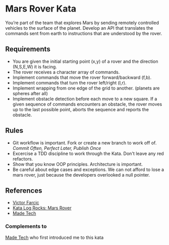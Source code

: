 
# Mars Rover Kata

You’re part of the team that explores Mars by sending remotely controlled vehicles to the surface of the planet. Develop an API that translates the commands sent from earth to instructions that are understood by the rover.

## Requirements

* You are given the initial starting point (x,y) of a rover and the direction (N,S,E,W) it is facing.
* The rover receives a character array of commands.
* Implement commands that move the rover forward/backward (f,b).
* Implement commands that turn the rover left/right (l,r).
* Implement wrapping from one edge of the grid to another. (planets are spheres after all)
* Implement obstacle detection before each move to a new square. If a given sequence of commands encounters an obstacle, the rover moves up to the last possible point, aborts the sequence and reports the obstacle.

## Rules
* Git workflow is important. Fork or create a new branch to work off of. *Commit Often, Perfect Later, Publish Once*
* Excercise a TDD discipline to work through the Kata. Don't leave any red refactors. 
* Show that you know OOP principles. Architecture is important.
* Be careful about edge cases and exceptions. We can not afford to lose a mars rover, just because the developers overlooked a null pointer.


## References

* [Victor Farcic](https://technologyconversations.com/2014/10/17/java-tutorial-through-katas-mars-rover/)
* [Kata Log Rocks: Mars Rover](http://kata-log.rocks/mars-rover-kata)
* [Made Tech](https://github.com/madetech/learn/tree/master/katas)

### Complements to 

[Made Tech](https://www.madetech.com/) who first introduced me to this kata
